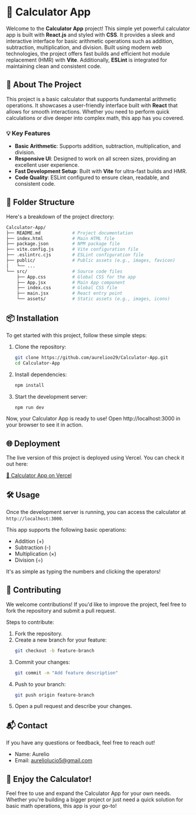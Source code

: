 # 🎲 Calculator App

Welcome to the **Calculator App** project! This simple yet powerful calculator app is built with **React.js** and styled with **CSS**. It provides a sleek and interactive interface for basic arithmetic operations such as addition, subtraction, multiplication, and division. Built using modern web technologies, the project offers fast builds and efficient hot module replacement (HMR) with **Vite**. Additionally, **ESLint** is integrated for maintaining clean and consistent code.

## 🚀 About The Project

This project is a basic calculator that supports fundamental arithmetic operations. It showcases a user-friendly interface built with **React** that allows for smooth interactions. Whether you need to perform quick calculations or dive deeper into complex math, this app has you covered.

### 💡 Key Features

- **Basic Arithmetic**: Supports addition, subtraction, multiplication, and division.
- **Responsive UI**: Designed to work on all screen sizes, providing an excellent user experience.
- **Fast Development Setup**: Built with **Vite** for ultra-fast builds and HMR.
- **Code Quality**: ESLint configured to ensure clean, readable, and consistent code.

## 📂 Folder Structure

Here's a breakdown of the project directory:

```bash
Calculator-App/
├── README.md            # Project documentation
├── index.html           # Main HTML file
├── package.json         # NPM package file
├── vite.config.js       # Vite configuration file
├── .eslintrc.cjs        # ESLint configuration file
├── public/              # Public assets (e.g., images, favicon)
│   └── ...
└── src/                 # Source code files
    ├── App.css          # Global CSS for the app
    ├── App.jsx          # Main App component
    ├── index.css        # Global CSS file
    ├── main.jsx         # React entry point
    └── assets/          # Static assets (e.g., images, icons)
```

## 📦 Installation

To get started with this project, follow these simple steps:

1. Clone the repository:

   ```bash
   git clone https://github.com/aurelioo29/Calculator-App.git
   cd Calculator-App
   ```

2. Install dependencies:

   ```bash
   npm install
   ```

3. Start the development server:
   ```bash
   npm run dev
   ```

Now, your Calculator App is ready to use! Open http://localhost:3000 in your browser to see it in action.

## 🌐 Deployment

The live version of this project is deployed using Vercel. You can check it out here:

[🔗 Calculator App on Vercel](https://aurelio-calculator.vercel.app/)

## 🛠 Usage

Once the development server is running, you can access the calculator at `http://localhost:3000`.

This app supports the following basic operations:

- Addition (+)
- Subtraction (-)
- Multiplication (×)
- Division (÷)

It's as simple as typing the numbers and clicking the operators!

## 🤝 Contributing

We welcome contributions! If you'd like to improve the project, feel free to fork the repository and submit a pull request.

Steps to contribute:

1. Fork the repository.
2. Create a new branch for your feature:
   ```bash
   git checkout -b feature-branch
   ```
3. Commit your changes:
   ```bash
   git commit -m "Add feature description"
   ```
4. Push to your branch:
   ```bash
   git push origin feature-branch
   ```
5. Open a pull request and describe your changes.

## 📬 Contact

If you have any questions or feedback, feel free to reach out!

- Name: Aurelio
- Email: aureliolucio5@gmail.com

## 🎉 Enjoy the Calculator!

Feel free to use and expand the Calculator App for your own needs. Whether you're building a bigger project or just need a quick solution for basic math operations, this app is your go-to!
